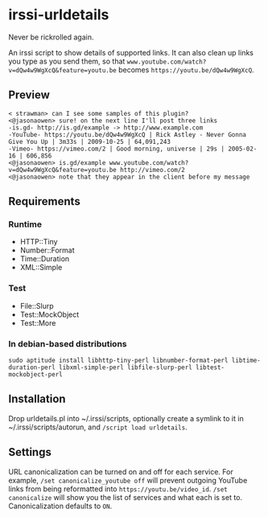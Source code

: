 irssi-urldetails
================

Never be rickrolled again.

An irssi script to show details of supported links. It can also clean up links you type as you send them, so that `www.youtube.com/watch?v=dQw4w9WgXcQ&feature=youtu.be` becomes `https://youtu.be/dQw4w9WgXcQ`.

Preview
-------

    < strawman> can I see some samples of this plugin?
    <@jasonaowen> sure! on the next line I'll post three links
    -is.gd- http://is.gd/example -> http://www.example.com
    -YouTube- https://youtu.be/dQw4w9WgXcQ | Rick Astley - Never Gonna Give You Up | 3m33s | 2009-10-25 | 64,091,243
    -Vimeo- https://vimeo.com/2 | Good morning, universe | 29s | 2005-02-16 | 606,856
    <@jasonaowen> is.gd/example www.youtube.com/watch?v=dQw4w9WgXcQ&feature=youtu.be http://vimeo.com/2
    <@jasonaowen> note that they appear in the client before my message

Requirements
------------

### Runtime
* HTTP::Tiny
* Number::Format
* Time::Duration
* XML::Simple

### Test
* File::Slurp
* Test::MockObject
* Test::More

### In debian-based distributions
`sudo aptitude install libhttp-tiny-perl libnumber-format-perl libtime-duration-perl libxml-simple-perl libfile-slurp-perl libtest-mockobject-perl`

Installation
------------

Drop urldetails.pl into ~/.irssi/scripts, optionally create a symlink to it in ~/.irssi/scripts/autorun, and `/script load urldetails`.

Settings
--------

URL canonicalization can be turned on and off for each service. For example, `/set canonicalize_youtube off` will prevent outgoing YouTube links from being reformatted into `https://youtu.be/video_id`. `/set canonicalize` will show you the list of services and what each is set to. Canonicalization defaults to `ON`.
